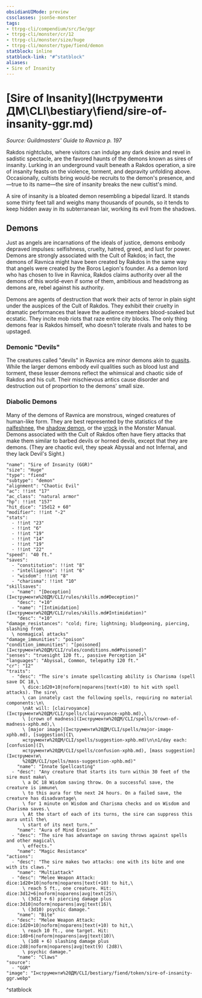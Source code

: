 ```yaml
---
obsidianUIMode: preview
cssclasses: json5e-monster
tags:
- ttrpg-cli/compendium/src/5e/ggr
- ttrpg-cli/monster/cr/12
- ttrpg-cli/monster/size/huge
- ttrpg-cli/monster/type/fiend/demon
statblock: inline
statblock-link: "#^statblock"
aliases:
- Sire of Insanity
---
```

# [Sire of Insanity](Інструменти ДМ\CLI\bestiary\fiend/sire-of-insanity-ggr.md)
*Source: Guildmasters' Guide to Ravnica p. 197*  

Rakdos nightclubs, where visitors can indulge any dark desire and revel in sadistic spectacle, are the favored haunts of the demons known as sires of insanity. Lurking in an underground vault beneath a Rakdos operation, a sire of insanity feasts on the violence, torment, and depravity unfolding above. Occasionally, cultists bring would-be recruits to the demon's presence, and—true to its name—the sire of insanity breaks the new cultist's mind.

A sire of insanity is a bloated demon resembling a bipedal lizard. It stands some thirty feet tall and weighs many thousands of pounds, so it tends to keep hidden away in its subterranean lair, working its evil from the shadows.

## Demons

Just as angels are incarnations of the ideals of justice, demons embody depraved impulses: selfishness, cruelty, hatred, greed, and lust for power. Demons are strongly associated with the Cult of Rakdos; in fact, the demons of Ravnica might have been created by Rakdos in the same way that angels were created by the Boros Legion's founder. As a demon lord who has chosen to live in Ravnica, Rakdos claims authority over all the demons of this world-even if some of them, ambitious and headstrong as demons are, rebel against his authority.

Demons are agents of destruction that work their acts of terror in plain sight under the auspices of the Cult of Rakdos. They exhibit their cruelty in dramatic performances that leave the audience members blood-soaked but ecstatic. They incite mob riots that raze entire city blocks. The only thing demons fear is Rakdos himself, who doesn't tolerate rivals and hates to be upstaged.

### Demonic "Devils"

The creatures called "devils" in Ravnica are minor demons akin to [quasits](Інструменти%20ДМ/CLI/bestiary/fiend/quasit-xmm.md). While the larger demons embody evil qualities such as blood lust and torment, these lesser demons reflect the whimsical and chaotic side of Rakdos and his cult. Their mischievous antics cause disorder and destruction out of proportion to the demons' small size.

### Diabolic Demons

Many of the demons of Ravnica are monstrous, winged creatures of human-like form. They are best represented by the statistics of the [nalfeshnee](Інструменти%20ДМ/CLI/bestiary/fiend/nalfeshnee-xmm.md), the [shadow demon](Інструменти%20ДМ/CLI/bestiary/fiend/shadow-demon-xmm.md), or the [vrock](Інструменти%20ДМ/CLI/bestiary/fiend/vrock-xmm.md) in the Monster Manual. Demons associated with the Cult of Rakdos often have fiery attacks that make them similar to barbed devils or horned devils, except that they are demons. (They are chaotic evil, they speak Abyssal and not Infernal, and they lack Devil's Sight.)

```statblock
"name": "Sire of Insanity (GGR)"
"size": "Huge"
"type": "fiend"
"subtype": "demon"
"alignment": "Chaotic Evil"
"ac": !!int "17"
"ac_class": "natural armor"
"hp": !!int "157"
"hit_dice": "15d12 + 60"
"modifier": !!int "-2"
"stats":
  - !!int "23"
  - !!int "6"
  - !!int "19"
  - !!int "14"
  - !!int "19"
  - !!int "22"
"speed": "40 ft."
"saves":
  - "constitution": !!int "8"
  - "intelligence": !!int "6"
  - "wisdom": !!int "8"
  - "charisma": !!int "10"
"skillsaves":
  - "name": "[Deception](Інструменти%20ДМ/CLI/rules/skills.md#Deception)"
    "desc": "+10"
  - "name": "[Intimidation](Інструменти%20ДМ/CLI/rules/skills.md#Intimidation)"
    "desc": "+10"
"damage_resistances": "cold; fire; lightning; bludgeoning, piercing, slashing from\
  \ nonmagical attacks"
"damage_immunities": "poison"
"condition_immunities": "[poisoned](Інструменти%20ДМ/CLI/rules/conditions.md#Poisoned)"
"senses": "truesight 120 ft., passive Perception 14"
"languages": "Abyssal, Common, telepathy 120 ft."
"cr": "12"
"traits":
  - "desc": "The sire's innate spellcasting ability is Charisma (spell save DC 18,\
      \ dice:1d20+10|noform|noparens|text(+10) to hit with spell attacks). The sire\
      \ can innately cast the following spells, requiring no material components:\n\
      \nAt will: [clairvoyance](Інструменти%20ДМ/CLI/spells/clairvoyance-xphb.md),\
      \ [crown of madness](Інструменти%20ДМ/CLI/spells/crown-of-madness-xphb.md),\
      \ [major image](Інструменти%20ДМ/CLI/spells/major-image-xphb.md), [suggestion](І\
      нструменти%20ДМ/CLI/spells/suggestion-xphb.md)\n\n1/day each: [confusion](І\
      нструменти%20ДМ/CLI/spells/confusion-xphb.md), [mass suggestion](Інструменти\
      %20ДМ/CLI/spells/mass-suggestion-xphb.md)"
    "name": "Innate Spellcasting"
  - "desc": "Any creature that starts its turn within 30 feet of the sire must make\
      \ a DC 18 Wisdom saving throw. On a successful save, the creature is immune\
      \ to this aura for the next 24 hours. On a failed save, the creature has disadvantage\
      \ for 1 minute on Wisdom and Charisma checks and on Wisdom and Charisma saves.\
      \ At the start of each of its turns, the sire can suppress this aura until the\
      \ start of its next turn."
    "name": "Aura of Mind Erosion"
  - "desc": "The sire has advantage on saving throws against spells and other magical\
      \ effects."
    "name": "Magic Resistance"
"actions":
  - "desc": "The sire makes two attacks: one with its bite and one with its claws."
    "name": "Multiattack"
  - "desc": "Melee Weapon Attack: dice:1d20+10|noform|noparens|text(+10) to hit,\
      \ reach 5 ft., one creature. Hit: dice:3d12+6|noform|noparens|avg|text(25)\
      \ (3d12 + 6) piercing damage plus dice:3d10|noform|noparens|avg|text(16)\
      \ (3d10) psychic damage."
    "name": "Bite"
  - "desc": "Melee Weapon Attack: dice:1d20+10|noform|noparens|text(+10) to hit,\
      \ reach 10 ft., one target. Hit: dice:1d8+6|noform|noparens|avg|text(10)\
      \ (1d8 + 6) slashing damage plus dice:2d8|noform|noparens|avg|text(9) (2d8)\
      \ psychic damage."
    "name": "Claws"
"source":
  - "GGR"
"image": "Інструменти%20ДМ/CLI/bestiary/fiend/token/sire-of-insanity-ggr.webp"
```
^statblock